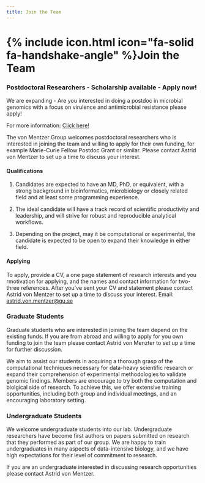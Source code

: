 ```yaml
---
title: Join the Team
---
```


# {% include icon.html icon="fa-solid fa-handshake-angle" %}Join the Team

### Postdoctoral Researchers - Scholarship available - Apply now!

We are expanding - Are you interested in doing a postdoc in microbial genomics with a focus on virulence and antimicrobial resistance please apply!

For more information: <a href="https://www.nature.com/naturecareers/job/12804554/postdoctoral-scholarship-in-enterotoxigenic-e-coli-etec-genomics-and-evolution/" target="_blank">Click here!</a>

The von Mentzer Group welcomes postdoctoral researchers who is interested in joining the team and willing to apply for their own funding, for example Marie-Curie Fellow Postdoc Grant or similar. 
Please contact Astrid von Mentzer to set up a time to discuss your interest.

#### Qualifications

1. Candidates are expected to have an MD, PhD, or equivalent, with a strong background in bioinformatics, microbiology or closely related field and at least some programming experience.

2. The ideal candidate will have a track record of scientific productivity and leadership, and will strive for robust and reproducible analytical workflows.

3. Depending on the project, may it be computational or experimental, the candidate is expected to be open to expand their knowledge in either field.

#### Applying

To apply, provide a CV, a one page statement of research interests and you rmotivation for applying, and the names and contact information for two-three references. After you've sent your CV and statement please contact Astrid von Mentzer to set up a time to discuss your interest. Email: astrid.von.mentzer@gu.se

### Graduate Students

Graduate students who are interested in joining the team depend on the existing funds. If you are from abroad and willing to apply for you own funding to join the team please contact Astrid von Menzter to set up a time for further discussion.

We aim to assist our students in acquiring a thorough grasp of the computational techniques necessary for data-heavy scientific research or expand their comprehension of experimental methodologies to validate genomic findings. Members are encourage to try both the computation and biolgical side of research.
To achieve this, we offer extensive training opportunities, including both group and individual meetings, and an encouraging laboratory setting.

### Undergraduate Students

We welcome undergraduate students into our lab.
Undergraduate researchers have become first authors on papers submitted on research that they performed as part of our group.
We are happy to train undergraduates in many aspects of data-intensive biology, and we have high expectations for their level of commitment to research.

If you are an undergraduate interested in discussing research opportunities please contact Astrid von Mentzer. 


